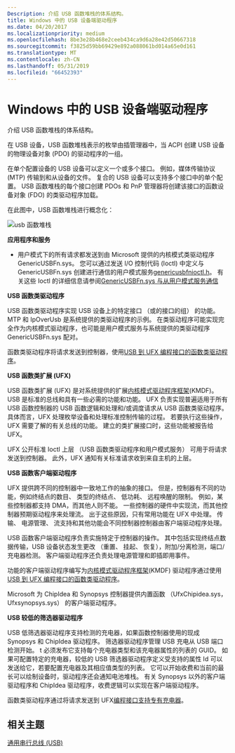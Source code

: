 ```yaml
---
Description: 介绍 USB 函数堆栈的体系结构。
title: Windows 中的 USB 设备端驱动程序
ms.date: 04/20/2017
ms.localizationpriority: medium
ms.openlocfilehash: 8be3e28b468e2ceeb434ca9d6a28e42d50667318
ms.sourcegitcommit: f3825d59bb69429e892a088061bd014a65e0d161
ms.translationtype: MT
ms.contentlocale: zh-CN
ms.lasthandoff: 05/31/2019
ms.locfileid: "66452393"
---
```

# <a name="usb-device-side-drivers-in-windows"></a>Windows 中的 USB 设备端驱动程序


介绍 USB 函数堆栈的体系结构。




在 USB 设备，USB 函数堆栈表示的枚举由插管理器中，当 ACPI 创建 USB 设备的物理设备对象 (PDO) 的驱动程序的一组。

在单个配置设备的 USB 设备可以定义一个或多个接口。 例如，媒体传输协议 (MTP) 传输到和从设备的文件。 复合的 USB 设备可以支持多个接口中的单个配置。 USB 函数堆栈的每个接口创建 PDOs 和 PnP 管理器将创建该接口的函数设备对象 (FDO) 的类驱动程序加载。

在此图中，USB 函数堆栈进行概念化：

![usb 函数堆栈](images/usb-fn.png)

**应用程序和服务**

- 用户模式下的所有请求都发送到由 Microsoft 提供的内核模式类驱动程序 GenericUSBFn.sys。 您可以通过发送 I/O 控制代码 (Ioctl) 中定义与 GenericUSBFn.sys 创建进行通信的用户模式服务[genericusbfnioctl.h](https://docs.microsoft.com/windows/desktop/api/genericusbfnioctl/)。 有关这些 Ioctl 的详细信息请参阅[GenericUSBFn.sys 与从用户模式服务通信](https://docs.microsoft.com/windows-hardware/drivers/usbcon/user-mode-services-ufx)

**USB 函数类驱动程序**

USB 函数类驱动程序实现 USB 设备上的特定接口 （或的接口的组） 的功能。 MTP 和 IpOverUsb 是系统提供的类驱动程序的示例。 在类驱动程序可能实现完全作为内核模式驱动程序，也可能是用户模式服务与系统提供的类驱动程序 GenericUSBFn.sys 配对。

函数类驱动程序将请求发送到控制器，使用[USB 到 UFX 编程接口的函数类驱动程序](https://msdn.microsoft.com/library/windows/hardware/mt188008)。

**USB 函数类扩展 (UFX)**

USB 函数类扩展 (UFX) 是对系统提供的扩展[内核模式驱动程序框架](https://msdn.microsoft.com/library/windows/hardware/ff551869)(KMDF)。 USB 是标准的总线和具有一些必需的功能和功能。 UFX 负责实现普遍适用于所有 USB 函数控制器的 USB 函数逻辑和处理和/或调度请求从 USB 函数类驱动程序。 具体而言，UFX 处理枚举设备和处理标准控制传输的过程。 若要执行这些操作，UFX 需要了解的有关总线的功能。 建立的类扩展接口时，这些功能被报告给 UFX。

UFX 公开标准 Ioctl 上层 （USB 函数类驱动程序和用户模式服务） 可用于将请求发送到控制器。 此外，UFX 通知有关标准请求收到来自主机的上层。

**USB 函数客户端驱动程序**

UFX 提供跨不同的控制器中一致地工作的抽象的接口。 但是，控制器有不同的功能，例如终结点的数目、 类型的终结点、 低功耗、 远程唤醒的限制。 例如，某些控制器都支持 DMA，而其他人则不能。 一些控制器的硬件中实现流，而其他控制器预期驱动程序来处理流。 出于这些原因，只有常用功能在 UFX 中处理。 传输、 电源管理、 流支持和其他功能会不同控制器控制器由客户端驱动程序处理。

USB 函数客户端驱动程序负责实施特定于控制器的操作。 其中包括实现终结点数据传输，USB 设备状态发生更改 （重置、 挂起、 恢复），附加/分离检测，端口/充电器检测。 客户端驱动程序还负责处理电源管理和即插即用事件。

功能的客户端驱动程序编写为[内核模式驱动程序框架](https://msdn.microsoft.com/library/windows/hardware/ff551869)(KMDF) 驱动程序通过使用[USB 到 UFX 编程接口的函数类驱动程序](https://msdn.microsoft.com/library/windows/hardware/mt188008)。

Microsoft 为 ChipIdea 和 Synopsys 控制器提供内置函数 （UfxChipidea.sys，Ufxsynopsys.sys） 的客户端驱动程序。

**USB 较低的筛选器驱动程序**

USB 低筛选器驱动程序支持检测的充电器，如果函数控制器使用的现成 Synopsys 和 ChipIdea 驱动程序。 筛选器驱动程序管理 USB 充电从 USB 端口检测开始。 t 必须发布它支持每个充电器类型和该充电器属性的列表的 GUID。 如果可配置特定的充电器，较低的 USB 筛选器驱动程序定义受支持的属性 Id 可以发送给它，若要配置充电器及其相应值类型的列表。 它可以开始收费和当前的最长可以绘制设备时，驱动程序还会通知电池堆栈。 有关 Synopsys 以外的客户端驱动程序和 ChipIdea 驱动程序，收费逻辑可以实现在客户端驱动程序。

函数类驱动程序通过将请求发送到 UFX[编程接口支持专有充电器](https://msdn.microsoft.com/library/windows/hardware/mt188012)。

## <a name="related-topics"></a>相关主题
[通用串行总线 (USB)](https://msdn.microsoft.com/library/windows/hardware/ff538930)  



